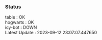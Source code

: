 ### Status


table : OK  
hogwarts : OK  
icy-bot : DOWN  
Latest Update : 2023-09-12 23:07:07.447650
